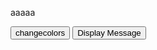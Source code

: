 aaaaa<!DOCTYPE html>
<html>
<head>
	<title>7 Different Colors</title>
</head>
<body>
<script type="text/javascript">
var colors = new Array("blue", "yellow", "red", "green", "orange","cyan","indigo");
var i=0;
function changeColor()
{
	 document.body.style.backgroundColor = colors[i];
     i++;
     if(i>colors.length)
     {
     	i=0;
     }
 	 window.setTimeout("changeColor()",2000);	
}
function disp_mesg_status()
{
	window.status="All Seven Colors Displayed";
}
</script>
<form>
<input type="button" name=btn_color value="changecolors" onmouseover="changeColor()">
<input type="button" name="btn_mesg" value="Display Message" onclick="disp_mesg_status()">
</form>
</body>
</html>
